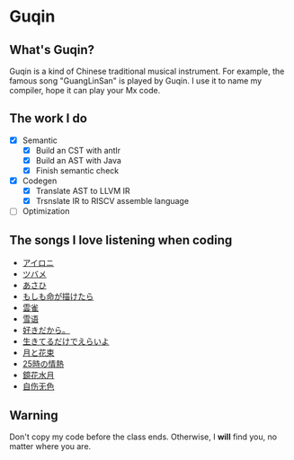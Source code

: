 # Guqin

## What's Guqin?

Guqin is a kind of Chinese traditional musical instrument. For example, the famous song "GuangLinSan" is played by Guqin. I use it to name my compiler, hope it can play your Mx code.

## The work I do

- [x] Semantic
  - [x] Build an CST with antlr
  - [x] Build an AST with Java
  - [x] Finish semantic check
- [x] Codegen
  - [x] Translate AST to LLVM IR
  - [x] Trsnslate IR to RISCV assemble language
- [ ] Optimization

## The songs I love listening when coding

- [アイロニ](https://music.163.com/song?id=31421442)
- [ツバメ](https://music.163.com/song?id=1885359359)
- [あさひ](https://music.163.com/song?id=2042046337)
- [もしも命が描けたら](https://music.163.com/song?id=1893592988)
- [雲雀](https://music.163.com/song?id=1388185341)
- [雪语](https://music.163.com/song?id=1830652902)
- [好きだから。](https://music.163.com/song?id=1889339132)
- [生きてるだけでえらいよ](https://music.163.com/song?id=1840218133)
- [月と花束](https://music.163.com/song?id=541480240)
- [25時の情熱](https://music.163.com/song?id=2156224250)
- [鏡花水月](https://music.163.com/song?id=33913866)
- [自伤无色](https://music.163.com/song?id=31460022)

## Warning

Don't copy my code before the class ends. Otherwise, I **will** find you, no matter where you are.

